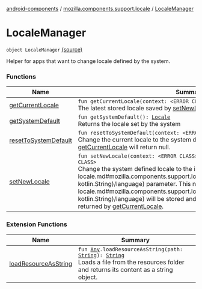 [android-components](../../index.md) / [mozilla.components.support.locale](../index.md) / [LocaleManager](./index.md)

# LocaleManager

`object LocaleManager` [(source)](https://github.com/mozilla-mobile/android-components/blob/master/components/support/locale/src/main/java/mozilla/components/support/locale/LocaleManager.kt#L20)

Helper for apps that want to change locale defined by the system.

### Functions

| Name | Summary |
|---|---|
| [getCurrentLocale](get-current-locale.md) | `fun getCurrentLocale(context: <ERROR CLASS>): `[`Locale`](http://docs.oracle.com/javase/7/docs/api/java/util/Locale.html)`?`<br>The latest stored locale saved by [setNewLocale](set-new-locale.md). |
| [getSystemDefault](get-system-default.md) | `fun getSystemDefault(): `[`Locale`](http://docs.oracle.com/javase/7/docs/api/java/util/Locale.html)<br>Returns the locale set by the system |
| [resetToSystemDefault](reset-to-system-default.md) | `fun resetToSystemDefault(context: <ERROR CLASS>): `[`Unit`](https://kotlinlang.org/api/latest/jvm/stdlib/kotlin/-unit/index.html)<br>Change the current locale to the system defined one. As a result, [getCurrentLocale](get-current-locale.md) will return null. |
| [setNewLocale](set-new-locale.md) | `fun setNewLocale(context: <ERROR CLASS>, language: `[`String`](https://kotlinlang.org/api/latest/jvm/stdlib/kotlin/-string/index.html)`): <ERROR CLASS>`<br>Change the system defined locale to the indicated in the [language](set-new-locale.md#mozilla.components.support.locale.LocaleManager$setNewLocale(, kotlin.String)/language) parameter. This new [language](set-new-locale.md#mozilla.components.support.locale.LocaleManager$setNewLocale(, kotlin.String)/language) will be stored and will be the new current locale returned by [getCurrentLocale](get-current-locale.md). |

### Extension Functions

| Name | Summary |
|---|---|
| [loadResourceAsString](../../mozilla.components.support.test.file/kotlin.-any/load-resource-as-string.md) | `fun `[`Any`](https://kotlinlang.org/api/latest/jvm/stdlib/kotlin/-any/index.html)`.loadResourceAsString(path: `[`String`](https://kotlinlang.org/api/latest/jvm/stdlib/kotlin/-string/index.html)`): `[`String`](https://kotlinlang.org/api/latest/jvm/stdlib/kotlin/-string/index.html)<br>Loads a file from the resources folder and returns its content as a string object. |

